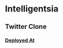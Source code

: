 # Intelligentsia

## Twitter Clone

### [Deployed At](https://sohamviradiya.github.io/Intelligentsia/#/)
